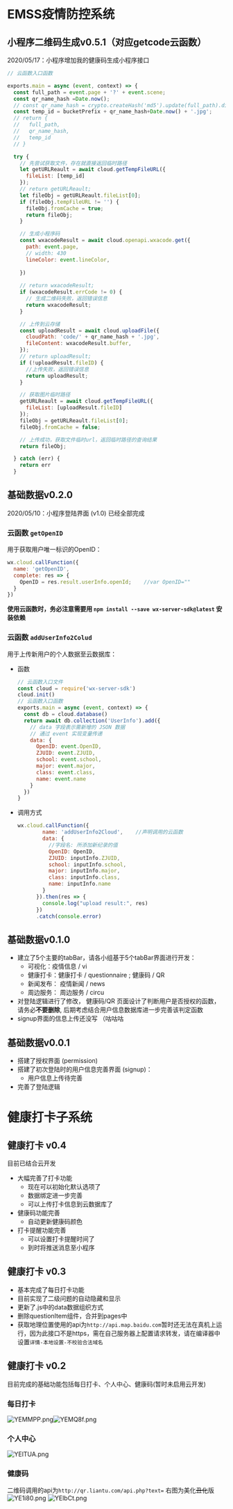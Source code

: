 # EMSS疫情防控系统

## 小程序二维码生成v0.5.1（对应getcode云函数）
2020/05/17：小程序增加我的健康码生成小程序接口

```js
// 云函数入口函数

exports.main = async (event, context) => {
  const full_path = event.page + '?' + event.scene;
  const qr_name_hash =Date.now();
  // const qr_name_hash = crypto.createHash('md5').update(full_path).digest('hex');
  const temp_id = bucketPrefix + qr_name_hash+Date.now() + '.jpg';
  // return {
  //   full_path,
  //   qr_name_hash,
  //   temp_id
  // }

  try {
    // 先尝试获取文件，存在就直接返回临时路径
    let getURLReault = await cloud.getTempFileURL({
      fileList: [temp_id]
    });
    // return getURLReault;
    let fileObj = getURLReault.fileList[0];
    if (fileObj.tempFileURL != '') {
      fileObj.fromCache = true;
      return fileObj;
    }

    // 生成小程序码
    const wxacodeResult = await cloud.openapi.wxacode.get({
      path: event.page,
      // width: 430
      lineColor: event.lineColor,
      
    })
   
    // return wxacodeResult;
    if (wxacodeResult.errCode != 0) {
      // 生成二维码失败，返回错误信息
      return wxacodeResult;
    }

    // 上传到云存储
    const uploadResult = await cloud.uploadFile({
      cloudPath: 'code/' + qr_name_hash + '.jpg',
      fileContent: wxacodeResult.buffer,
    });
    // return uploadResult;
    if (!uploadResult.fileID) {
      //上传失败，返回错误信息
      return uploadResult;
    }

    // 获取图片临时路径
    getURLReault = await cloud.getTempFileURL({
      fileList: [uploadResult.fileID]
    });
    fileObj = getURLReault.fileList[0];
    fileObj.fromCache = false;

    // 上传成功，获取文件临时url，返回临时路径的查询结果
    return fileObj;

  } catch (err) {
    return err
  }
  ```
## 基础数据v0.2.0

2020/05/10：小程序登陆界面 (v1.0) 已经全部完成

### 云函数 `getOpenID` 

用于获取用户唯一标识的OpenID：

```js
wx.cloud.callFunction({
  name: 'getOpenID',
  complete: res => {
    OpenID = res.result.userInfo.openId;    //var OpenID=""
  }
})
```
**使用云函数时，务必注意需要用 `npm install --save wx-server-sdk@latest` 安装依赖**

### 云函数 `addUserInfo2Colud`

用于上传新用户的个人数据至云数据库：

- 函数

    ```js
    // 云函数入口文件
    const cloud = require('wx-server-sdk')
    cloud.init()
    // 云函数入口函数
    exports.main = async (event, context) => {
      const db = cloud.database()
      return await db.collection('UserInfo').add({
        // data 字段表示需新增的 JSON 数据
        // 通过 event 实现变量传递
        data: {
          OpenID: event.OpenID,
          ZJUID: event.ZJUID,
          school: event.school,
          major: event.major,
          class: event.class,
          name: event.name
        }
      })
    }
    ```

- 调用方式

    ```js
    wx.cloud.callFunction({
            name: 'addUserInfo2Cloud',    //声明调用的云函数
            data: {
              //字段名: 所添加新纪录的值
              OpenID: OpenID,
              ZJUID: inputInfo.ZJUID,
              school: inputInfo.school,
              major: inputInfo.major,
              class: inputInfo.class,
              name: inputInfo.name
            }
          }).then(res => {
            console.log("upload result:", res)
          })
          .catch(console.error)
    ```

    


## 基础数据v0.1.0
- 建立了5个主要的tabBar，请各小组基于5个tabBar界面进行开发：
  - 可视化：疫情信息 / vi
  - 健康打卡：健康打卡 / questionnaire ;  健康码 / QR
  - 新闻发布： 疫情新闻 / news
  - 周边服务： 周边服务 / circu
- 对登陆逻辑进行了修改， 健康码/QR 页面设计了判断用户是否授权的函数，请务必**不要删除**, 后期考虑结合用户信息数据库进一步完善该判定函数
- signup界面的信息上传还没写 （咕咕咕

## 基础数据v0.0.1
- 搭建了授权界面 (permission)
- 搭建了初次登陆时的用户信息完善界面 (signup)：
  - 用户信息上传待完善
- 完善了登陆逻辑

# 健康打卡子系统

## 健康打卡 v0.4

目前已结合云开发

- 大幅完善了打卡功能
  - 现在可以初始化默认选项了
  - 数据绑定进一步完善
  - 可以上传打卡信息到云数据库了
- 健康码功能完善
  - 自动更新健康码颜色
- 打卡提醒功能完善
  - 可以设置打卡提醒时间了
  - 到时将推送消息至小程序

## 健康打卡 v0.3

- 基本完成了每日打卡功能
 - 目前实现了二级问题的自动隐藏和显示
 - 更新了.js中的data数据组织方式
 - 删除questionItem组件，合并到pages中
 - 获取地理位置使用的api为`http://api.map.baidu.com`暂时还无法在真机上运行，因为此接口不是https，需在自己服务器上配置请求转发，请在编译器中设置`详情-本地设置-不校验合法域名` 

## 健康打卡 v0.2

目前完成的基础功能包括每日打卡、个人中心、健康码(暂时未启用云开发)
 
### 每日打卡

![YEMMPP.png](https://s1.ax1x.com/2020/05/06/YEMMPP.png)![YEMQ8f.png](https://s1.ax1x.com/2020/05/06/YEMQ8f.png)

### 个人中心

![YElTUA.png](https://s1.ax1x.com/2020/05/06/YElTUA.png)

### 健康码

二维码调用的api为`http://qr.liantu.com/api.php?text=`
右图为美化~~丑化~~版
![YE1i80.png](https://s1.ax1x.com/2020/05/06/YE1i80.png) ![YElbCt.png](https://s1.ax1x.com/2020/05/06/YElbCt.png)
